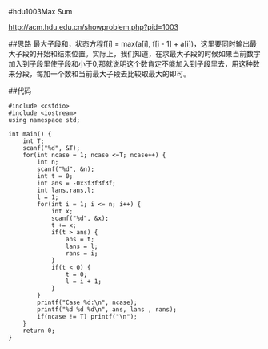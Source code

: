 #hdu1003Max Sum

http://acm.hdu.edu.cn/showproblem.php?pid=1003

##思路
最大子段和，状态方程f[i] = max(a[i], f[i - 1] + a[i])，这里要同时输出最大子段的开始和结束位置。实际上，我们知道，在求最大子段的时候如果当前数字加入到子段里使子段和小于0,那就说明这个数肯定不能加入到子段里去，用这种数来分段，每加一个数和当前最大子段去比较取最大的即可。

##代码
```
#include <cstdio>
#include <iostream>
using namespace std;

int main() {
    int T;
    scanf("%d", &T);
    for(int ncase = 1; ncase <=T; ncase++) {
        int n;
        scanf("%d", &n);
        int t = 0;
        int ans = -0x3f3f3f3f;
        int lans,rans,l;
        l = 1;
        for(int i = 1; i <= n; i++) {
            int x;
            scanf("%d", &x);
            t += x;
            if(t > ans) {
                ans = t;
                lans = l;
                rans = i;
            }
            if(t < 0) {
                t = 0;
                l = i + 1;
            }
        }
        printf("Case %d:\n", ncase);
        printf("%d %d %d\n", ans, lans , rans); 
        if(ncase != T) printf("\n");
    }
    return 0;
}
```
